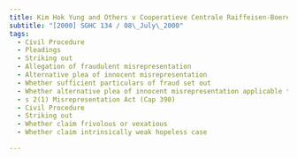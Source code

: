 ```yaml
---
title: Kim Hok Yung and Others v Cooperatieve Centrale Raiffeisen-Boerenleenbank BA (trading as 
subtitle: "[2000] SGHC 134 / 08\_July\_2000"
tags:
  - Civil Procedure
  - Pleadings
  - Striking out
  - Allegation of fraudulent misrepresentation
  - Alternative plea of innocent misrepresentation
  - Whether sufficient particulars of fraud set out
  - Whether alternative plea of innocent misrepresentation applicable to pleading of fraud
  - s 2(1) Misrepresentation Act (Cap 390)
  - Civil Procedure
  - Striking out
  - Whether claim frivolous or vexatious
  - Whether claim intrinsically weak hopeless case

---
```


